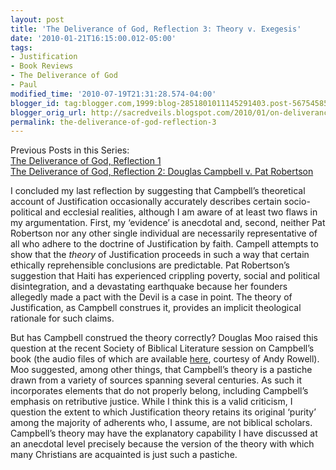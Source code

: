 ```yaml
---
layout: post
title: 'The Deliverance of God, Reflection 3: Theory v. Exegesis'
date: '2010-01-21T16:15:00.012-05:00'
tags:
- Justification
- Book Reviews
- The Deliverance of God
- Paul
modified_time: '2010-07-19T21:31:28.574-04:00'
blogger_id: tag:blogger.com,1999:blog-2851801011145291403.post-5675458594562102071
blogger_orig_url: http://sacredveils.blogspot.com/2010/01/on-deliverance-of-god-reflection-3.html
permalink: the-deliverance-of-god-reflection-3
---
```


Previous Posts in this Series:  
[The Deliverance of God, Reflection 1](/the-deliverance-of-god-reflection-1)  
[The Deliverance of God, Reflection 2: Douglas Campbell v. Pat Robertson](/the-deliverance-of-god-reflection-2)

I concluded my last reflection by suggesting that Campbell’s theoretical account of Justification occasionally accurately describes certain socio-political and ecclesial realities, although I am aware of at least two flaws in my argumentation. First, my ‘evidence’ is anecdotal and, second, neither Pat Robertson nor any other single individual are necessarily representative of all who adhere to the doctrine of Justification by faith. <!--excerpt.start-->Campell attempts to show that the *theory* of Justification proceeds in such a way that certain ethically reprehensible conclusions are predictable. Pat Robertson’s suggestion that Haiti has experienced crippling poverty, social and political disintegration, and a devastating earthquake because her founders allegedly made a pact with the Devil is a case in point. The theory of Justification, as Campbell construes it, provides an implicit theological rationale for such claims.

But has Campbell construed the theory correctly?<!--excerpt.end--> Douglas Moo raised this question at the recent Society of Biblical Literature session on Campbell’s book (the audio files of which are available [here](http://www.andyrowell.net/andy_rowell/2009/11/audio-from-sbl-deliverance-of-god-session-with-campbell-gorman-moo-and-torrance.html), courtesy of Andy Rowell). Moo suggested, among other things, that Campbell’s theory is a pastiche drawn from a variety of sources spanning several centuries. As such it incorporates elements that do not properly belong, including Campbell’s emphasis on retributive justice. While I think this is a valid criticism, I question the extent to which Justification theory retains its original ‘purity’ among the majority of adherents who, I assume, are not biblical scholars. Campbell’s theory may have the explanatory capability I have discussed at an anecdotal level precisely because the version of the theory with which many Christians are acquainted is just such a pastiche.